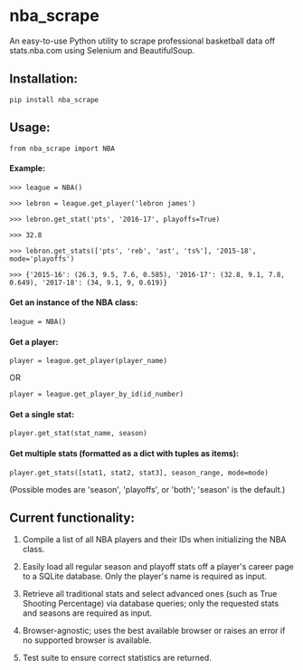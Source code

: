# nba_scrape

An easy-to-use Python utility to scrape professional basketball data off stats.nba.com using Selenium and BeautifulSoup.

## Installation:

`pip install nba_scrape`

## Usage:

`from nba_scrape import NBA`

#### Example:

`>>> league = NBA()`

`>>> lebron = league.get_player('lebron james')`

`>>> lebron.get_stat('pts', '2016-17', playoffs=True)`

`>>> 32.8`

`>>> lebron.get_stats(['pts', 'reb', 'ast', 'ts%'], '2015-18', mode='playoffs')`

`>>> {'2015-16': (26.3, 9.5, 7.6, 0.585), '2016-17': (32.8, 9.1, 7.8, 0.649), '2017-18': (34, 9.1, 9, 0.619)}`

#### Get an instance of the NBA class:

`league = NBA()`

#### Get a player:

`player = league.get_player(player_name)`

OR

`player = league.get_player_by_id(id_number)`

#### Get a single stat:

`player.get_stat(stat_name, season)`

#### Get multiple stats (formatted as a dict with tuples as items):

`player.get_stats([stat1, stat2, stat3], season_range, mode=mode)`

(Possible modes are 'season', 'playoffs', or 'both'; 'season' is the default.)

## Current functionality:

1) Compile a list of all NBA players and their IDs when initializing the NBA class.

2) Easily load all regular season and playoff stats off a player's career page to a SQLite database. Only the player's name is required as input.

3) Retrieve all traditional stats and select advanced ones (such as True Shooting Percentage) via database queries; only the requested stats and seasons are required as input.

4) Browser-agnostic; uses the best available browser or raises an error if no supported browser is available.

5) Test suite to ensure correct statistics are returned.
